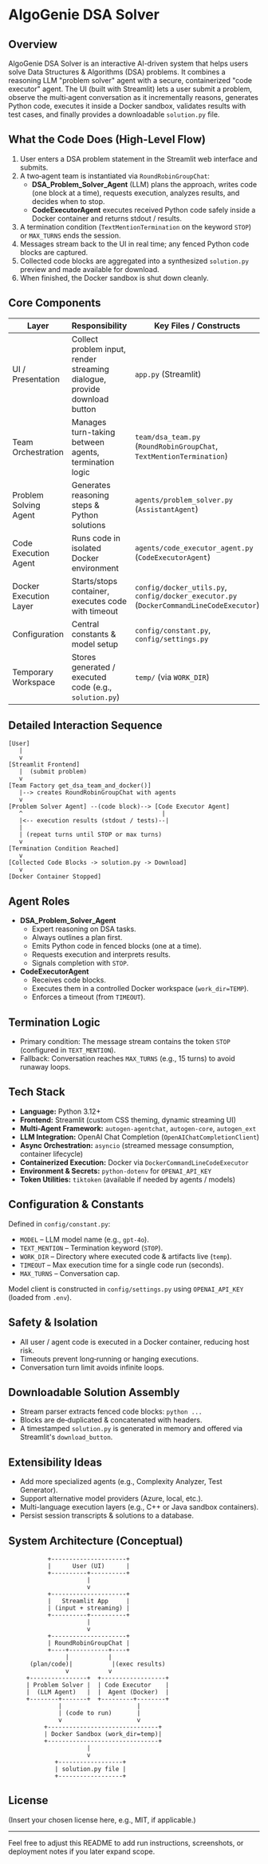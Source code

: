 # AlgoGenie DSA Solver

## Overview
AlgoGenie DSA Solver is an interactive AI-driven system that helps users solve Data Structures & Algorithms (DSA) problems. It combines a reasoning LLM "problem solver" agent with a secure, containerized "code executor" agent. The UI (built with Streamlit) lets a user submit a problem, observe the multi‑agent conversation as it incrementally reasons, generates Python code, executes it inside a Docker sandbox, validates results with test cases, and finally provides a downloadable `solution.py` file.

## What the Code Does (High-Level Flow)
1. User enters a DSA problem statement in the Streamlit web interface and submits.
2. A two‑agent team is instantiated via `RoundRobinGroupChat`:
   - **DSA_Problem_Solver_Agent** (LLM) plans the approach, writes code (one block at a time), requests execution, analyzes results, and decides when to stop.
   - **CodeExecutorAgent** executes received Python code safely inside a Docker container and returns stdout / results.
3. A termination condition (`TextMentionTermination` on the keyword `STOP`) or `MAX_TURNS` ends the session.
4. Messages stream back to the UI in real time; any fenced Python code blocks are captured.
5. Collected code blocks are aggregated into a synthesized `solution.py` preview and made available for download.
6. When finished, the Docker sandbox is shut down cleanly.

## Core Components
| Layer | Responsibility | Key Files / Constructs |
|-------|----------------|------------------------|
| UI / Presentation | Collect problem input, render streaming dialogue, provide download button | `app.py` (Streamlit) |
| Team Orchestration | Manages turn-taking between agents, termination logic | `team/dsa_team.py` (`RoundRobinGroupChat`, `TextMentionTermination`) |
| Problem Solving Agent | Generates reasoning steps & Python solutions | `agents/problem_solver.py` (`AssistantAgent`) |
| Code Execution Agent | Runs code in isolated Docker environment | `agents/code_executor_agent.py` (`CodeExecutorAgent`) |
| Docker Execution Layer | Starts/stops container, executes code with timeout | `config/docker_utils.py`, `config/docker_executor.py` (`DockerCommandLineCodeExecutor`) |
| Configuration | Central constants & model setup | `config/constant.py`, `config/settings.py` |
| Temporary Workspace | Stores generated / executed code (e.g., `solution.py`) | `temp/` (via `WORK_DIR`) |

## Detailed Interaction Sequence
```
[User]
   |
   v
[Streamlit Frontend]
   |  (submit problem)
   v
[Team Factory get_dsa_team_and_docker()]
   |--> creates RoundRobinGroupChat with agents
   v
[Problem Solver Agent] --(code block)--> [Code Executor Agent]
   ^                                       |
   |<-- execution results (stdout / tests)--|
   |
   | (repeat turns until STOP or max turns)
   v
[Termination Condition Reached]
   v
[Collected Code Blocks -> solution.py -> Download]
   v
[Docker Container Stopped]
```

## Agent Roles
- **DSA_Problem_Solver_Agent**
  - Expert reasoning on DSA tasks.
  - Always outlines a plan first.
  - Emits Python code in fenced blocks (one at a time).
  - Requests execution and interprets results.
  - Signals completion with `STOP`.
- **CodeExecutorAgent**
  - Receives code blocks.
  - Executes them in a controlled Docker workspace (`work_dir=TEMP`).
  - Enforces a timeout (from `TIMEOUT`).

## Termination Logic
- Primary condition: The message stream contains the token `STOP` (configured in `TEXT_MENTION`).
- Fallback: Conversation reaches `MAX_TURNS` (e.g., 15 turns) to avoid runaway loops.

## Tech Stack
- **Language:** Python 3.12+
- **Frontend:** Streamlit (custom CSS theming, dynamic streaming UI)
- **Multi-Agent Framework:** `autogen-agentchat`, `autogen-core`, `autogen_ext`
- **LLM Integration:** OpenAI Chat Completion (`OpenAIChatCompletionClient`)
- **Async Orchestration:** `asyncio` (streamed message consumption, container lifecycle)
- **Containerized Execution:** Docker via `DockerCommandLineCodeExecutor`
- **Environment & Secrets:** `python-dotenv` for `OPENAI_API_KEY`
- **Token Utilities:** `tiktoken` (available if needed by agents / models)

## Configuration & Constants
Defined in `config/constant.py`:
- `MODEL` – LLM model name (e.g., `gpt-4o`).
- `TEXT_MENTION` – Termination keyword (`STOP`).
- `WORK_DIR` – Directory where executed code & artifacts live (`temp`).
- `TIMEOUT` – Max execution time for a single code run (seconds).
- `MAX_TURNS` – Conversation cap.

Model client is constructed in `config/settings.py` using `OPENAI_API_KEY` (loaded from `.env`).

## Safety & Isolation
- All user / agent code is executed in a Docker container, reducing host risk.
- Timeouts prevent long‑running or hanging executions.
- Conversation turn limit avoids infinite loops.

## Downloadable Solution Assembly
- Stream parser extracts fenced code blocks: ```python ... ```
- Blocks are de‑duplicated & concatenated with headers.
- A timestamped `solution.py` is generated in memory and offered via Streamlit's `download_button`.

## Extensibility Ideas
- Add more specialized agents (e.g., Complexity Analyzer, Test Generator).
- Support alternative model providers (Azure, local, etc.).
- Multi-language execution layers (e.g., C++ or Java sandbox containers).
- Persist session transcripts & solutions to a database.

## System Architecture (Conceptual)
```
           +---------------------+
           |      User (UI)      |
           +----------+----------+
                      |
                      v
           +---------------------+
           |   Streamlit App     |
           | (input + streaming) |
           +----------+----------+
                      |
                      v
           +---------------------+
           | RoundRobinGroupChat |
           +----+-----------+----+
                |           |
      (plan/code)|           |(exec results)
                v           v
     +----------------+  +------------------+
     | Problem Solver |  | Code Executor    |
     |  (LLM Agent)   |  |  Agent (Docker)  |
     +--------+-------+  +---------+--------+
              |                     |
              | (code to run)       |
              v                     v
          +-------------------------------+
          | Docker Sandbox (work_dir=temp)|
          +-------------------------------+
                      |
                      v
             +------------------+
             | solution.py file |
             +------------------+
```

## License
(Insert your chosen license here, e.g., MIT, if applicable.)

---
Feel free to adjust this README to add run instructions, screenshots, or deployment notes if you later expand scope.
